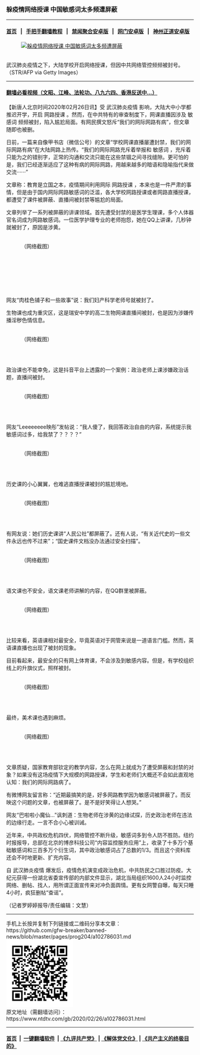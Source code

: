 ### 躲疫情网络授课 中国敏感词太多频遭屏蔽
------------------------

#### [首页](https://github.com/gfw-breaker/banned-news/blob/master/README.md) &nbsp;&nbsp;|&nbsp;&nbsp; [手把手翻墙教程](https://github.com/gfw-breaker/guides/wiki) &nbsp;&nbsp;|&nbsp;&nbsp; [禁闻聚合安卓版](https://github.com/gfw-breaker/bn-android) &nbsp;&nbsp;|&nbsp;&nbsp; [网门安卓版](https://github.com/oGate2/oGate) &nbsp;&nbsp;|&nbsp;&nbsp; [神州正道安卓版](https://github.com/SzzdOgate/update) 



<div><div class="featured_image">
 <a href="https://i.ntdtv.com/assets/uploads/2020/02/GettyImages-1201450599.jpg" target="_blank">
  <figure>
   <img alt="躲疫情网络授课 中国敏感词太多频遭屏蔽" src="https://i.ntdtv.com/assets/uploads/2020/02/GettyImages-1201450599-800x450.jpg"/>
  </figure><br/>
 </a>
 <span class="caption">
  武汉肺炎疫情之下，大陆学校开启网络授课，但因中共网络管控频频被封号。
（STR/AFP via Getty Images）
 </span>
</div>
</div><hr/>

#### [翻墙必看视频（文昭、江峰、法轮功、八九六四、香港反送中...）](https://github.com/gfw-breaker/banned-news/blob/master/pages/link3.md)

<div><div class="post_content" itemprop="articleBody">
 <p>
  【新唐人北京时间2020年02月26日讯】受
  <ok href="https://www.ntdtv.com/gb/442749.htm">
   武汉肺炎疫情
  </ok>
  影响，大陆大中小学都推迟开学，开启
  <ok href="https://www.ntdtv.com/gb/网路授课.htm">
   网路授课
  </ok>
  。然而，在中共特有的审查制度下，网课直播因涉及
  <ok href="https://www.ntdtv.com/gb/敏感词.htm">
   敏感词
  </ok>
  频频被封，陷入尴尬局面。有网民撰文怒斥“我们的网际网路有病”，但文章随即也被删。
 </p>
 <p>
  日前，一篇来自像甲书店（微信公号）的文章“学校网课直播屡遭封禁，我们的网际网路有病”在大陆网路上热传。“我们的网际网路充斥着举报和
  <ok href="https://www.ntdtv.com/gb/敏感词.htm">
   敏感词
  </ok>
  ，充斥着只能为之的错别字，正常的沟通和交流只能在这些禁锢之间寻找缝隙。更可怕的是，我们已经逐渐适应了这种有病的网际网路，用越来越多的暗语和隐喻指代来做交流······”
 </p>
 <p>
  文章称：教育是立国之本，疫情期间利用网际
  <ok href="https://www.ntdtv.com/gb/网路授课.htm">
   网路授课
  </ok>
  ，本来也是一件严肃的事情，但是由于国内网际网路敏感词的泛滥，各大学校网路授课或者网路直播授课，都遭受了课件被屏蔽、直播间被封禁等尴尬的局面。
 </p>
 <p>
  文章列举了一系列被屏蔽的讲课领域。首先遭受封禁的是医学生理课，多个人体器官名词成为网路敏感词。一位医学护理专业的老师抱怨，她在QQ上讲课，几秒钟就被封了，原因是涉黄。
 </p>
 <figure class="wp-caption alignnone" id="attachment_102786032" style="width: 600px">
  <img alt="" class="size-medium wp-image-102786032" src="https://i.ntdtv.com/assets/uploads/2020/02/20200219123327788-600x261-600x261.jpg">
   <br/><figcaption class="wp-caption-text">
    （网络截图）
   </figcaption><br/>
  </img>
 </figure><br/>
 <p>
  <img alt="" class="alignnone size-medium wp-image-102786034" src="https://i.ntdtv.com/assets/uploads/2020/02/46876106e75c5b0748ab144354d9e3e0-600x146-600x146.jpg"/>
 </p>
 <p>
  <img alt="" class="alignnone size-medium wp-image-102786033" src="https://i.ntdtv.com/assets/uploads/2020/02/133b1186d98f59a159a4e3d4e7117dc4.jpg"/>
 </p>
 <p>
  网友“肉桂色铺子和一些故事”说：我们妇产科学老师号就被封了。
 </p>
 <p>
  生物课也成为重灾区，这是瑞安中学的高二生物网课直播间被封，也是因为涉嫌传播淫秽色情信息。
 </p>
 <figure class="wp-caption alignnone" id="attachment_102786038" style="width: 440px">
  <img alt="" class="size-full wp-image-102786038" src="https://i.ntdtv.com/assets/uploads/2020/02/6de576d80718891b82fc13a486be373c.jpg"/>
  <br/><figcaption class="wp-caption-text">
   （网络截图）
  </figcaption><br/>
 </figure><br/>
 <p>
  政治课也不能幸免，这是抖音平台上透露的一个案例：政治老师上课涉嫌政治话题，直播间被封。
 </p>
 <figure class="wp-caption alignnone" id="attachment_102786039" style="width: 369px">
  <img alt="" class="size-full wp-image-102786039" src="https://i.ntdtv.com/assets/uploads/2020/02/c4b7a4950c4f5d0ea9840fd305f01673.jpg"/>
  <br/><figcaption class="wp-caption-text">
   （网络截图）
  </figcaption><br/>
 </figure><br/>
 <p>
  网友“Leeeeeeee映彤”发帖说：“我人傻了，我回答政治自由的内容，系统提示我敏感词过多，给我禁了？？？？”
 </p>
 <figure class="wp-caption alignnone" id="attachment_102786047" style="width: 440px">
  <img alt="" class="size-full wp-image-102786047" src="https://i.ntdtv.com/assets/uploads/2020/02/6dc3adbf7dc43f882f13faf1d269acf8.jpg"/>
  <br/><figcaption class="wp-caption-text">
   （网络截图）
  </figcaption><br/>
 </figure><br/>
 <p>
  历史课的小心翼翼，也难逃直播授课被封的尴尬境地。
 </p>
 <figure class="wp-caption alignnone" id="attachment_102786042" style="width: 600px">
  <img alt="" class="size-medium wp-image-102786042" src="https://i.ntdtv.com/assets/uploads/2020/02/c4b7a4950c4f5d0ea9840fd305f01673-1-600x864.jpg"/>
  <br/><figcaption class="wp-caption-text">
   （网络截图）
  </figcaption><br/>
 </figure><br/>
 <p>
  有网友说：她们历史课讲“人民公社”都屏蔽了。还有人说，“有关近代史的一些文件永远也传不过来”；“国史课件文档没办法通过安全扫描”。
 </p>
 <figure class="wp-caption alignnone" id="attachment_102786050" style="width: 600px">
  <img alt="" class="size-medium wp-image-102786050" src="https://i.ntdtv.com/assets/uploads/2020/02/0852301f4de7f1f80c31a596887e1498-600x391-600x391.jpg"/>
  <br/><figcaption class="wp-caption-text">
   （网络截图）
  </figcaption><br/>
 </figure><br/>
 <p>
  语文课也不安全，语文课老师讲解的内容，在QQ群里被屏蔽。
 </p>
 <figure class="wp-caption alignnone" id="attachment_102786049" style="width: 600px">
  <img alt="" class="size-medium wp-image-102786049" src="https://i.ntdtv.com/assets/uploads/2020/02/6f1f85f5de8a4f6c7d0b544e094565e9-600x1067-600x1067.jpg"/>
  <br/><figcaption class="wp-caption-text">
   （网络截图）
  </figcaption><br/>
 </figure><br/>
 <p>
  比较来看，英语课相对最安全，毕竟英语对于网管来说是一道语言门槛。然而，英语课直播也出现了被封的现象。
 </p>
 <p>
  目前看起来，最安全的只有网上体育课，不会涉及到敏感内容。但是，有学校组织线上的升旗仪式，照样被封。
 </p>
 <figure class="wp-caption alignnone" id="attachment_102786051" style="width: 440px">
  <img alt="" class="size-full wp-image-102786051" src="https://i.ntdtv.com/assets/uploads/2020/02/0ddac3045c3b8a06e495af6c06b36356.jpg"/>
  <br/><figcaption class="wp-caption-text">
   （网络截图）
  </figcaption><br/>
 </figure><br/>
 <p>
  最终，美术课也遇到麻烦。
 </p>
 <figure class="wp-caption alignnone" id="attachment_102786053" style="width: 600px">
  <img alt="" class="size-medium wp-image-102786053" src="https://i.ntdtv.com/assets/uploads/2020/02/68516043a01d9686e6eb0f17d1b53217-600x270-600x270.jpg"/>
  <br/><figcaption class="wp-caption-text">
   （网络截图）
  </figcaption><br/>
 </figure><br/>
 <p>
  文章质疑，国家教育部钦定的教学内容，怎么在网上就成为了遭受屏蔽和封禁的对象？如果没有这场疫情下大规模的网路授课，学生和老师们大概还不会如此直观地认知：我们的网际网路病了。
 </p>
 <p>
  有微博网友留言称：“近期最搞笑的是，好多网路教学因为敏感词被屏蔽了。而反映这个问题的文章，也被屏蔽了。是不是好笑得让人想哭。”
 </p>
 <p>
  网友“巴啦啦小魔仙…”讽刺道：生物老师在涉黄的边缘试探，历史政治老师在违法的边缘行走。一言不合小心被训诫。
 </p>
 <p>
  近年来，中共政权危机四伏，网络管控不断升级，敏感词多到令人防不胜防。纽约时报报导，总部在北京的博彦科技公司“内容监控服务应用”上，收录了十多万个基础敏感词和三百多万个衍生词，其中政治敏感词占了总数的1/3。而且这个资料库还会不时地更新、扩充内容。
 </p>
 <p>
  自
  <ok href="https://www.ntdtv.com/gb/442749.htm">
   武汉肺炎疫情
  </ok>
  爆发后，疫情危机演变成政治危机，中共防民之口胜过防疫。大纪元获得一份湖北省委宣传部的内部文件显示，湖北当局组织1600人24小时监控网络、删帖、找人，用所谓正面宣传来对冲负面舆情。更有女网警自曝，每天只睡4小时，疯狂删帖“查谣”。
 </p>
 <p>
  （记者罗婷婷报导/责任编辑：文慧）
 </p>
 <div class="single_ad">
 </div>
</div>
</div>
<hr/>
手机上长按并复制下列链接或二维码分享本文章：<br/>
https://github.com/gfw-breaker/banned-news/blob/master/pages/prog204/a102786031.md <br/>
<a href='https://github.com/gfw-breaker/banned-news/blob/master/pages/prog204/a102786031.md'><img src='https://github.com/gfw-breaker/banned-news/blob/master/pages/prog204/a102786031.md.png'/></a> <br/>
原文地址（需翻墙访问）：https://www.ntdtv.com/gb/2020/02/26/a102786031.html


------------------------
#### [首页](https://github.com/gfw-breaker/banned-news/blob/master/README.md) &nbsp;|&nbsp; [一键翻墙软件](https://github.com/gfw-breaker/nogfw/blob/master/README.md) &nbsp;| [《九评共产党》](https://github.com/gfw-breaker/9ping.md/blob/master/README.md#九评之一评共产党是什么) | [《解体党文化》](https://github.com/gfw-breaker/jtdwh.md/blob/master/README.md) | [《共产主义的终极目的》](https://github.com/gfw-breaker/gczydzjmd.md/blob/master/README.md)


<img src='http://gfw-breaker.win/banned-news/pages/prog204/a102786031.md' width='0px' height='0px'/>